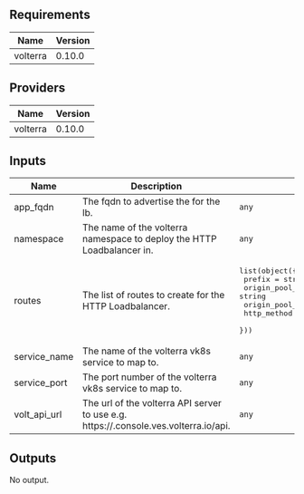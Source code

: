 ## Requirements

| Name | Version |
|------|---------|
| volterra | 0.10.0 |

## Providers

| Name | Version |
|------|---------|
| volterra | 0.10.0 |

## Inputs

| Name | Description | Type | Default | Required |
|------|-------------|------|---------|:--------:|
| app\_fqdn | The fqdn to advertise the for the lb. | `any` | n/a | yes |
| namespace | The name of the volterra namespace to deploy the HTTP Loadbalancer in. | `any` | n/a | yes |
| routes | The list of routes to create for the HTTP Loadbalancer. | <pre>list(object({<br>      prefix = string<br>      origin_pool_name = string<br>      origin_pool_namespace = string<br>      http_method = string<br>    }))</pre> | `[]` | no |
| service\_name | The name of the volterra vk8s service to map to. | `any` | n/a | yes |
| service\_port | The port number of the volterra vk8s service to map to. | `any` | n/a | yes |
| volt\_api\_url | The url of the volterra API server to use e.g. https://<tenant>.console.ves.volterra.io/api. | `any` | n/a | yes |

## Outputs

No output.

